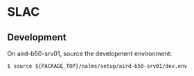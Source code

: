 # SLAC 

## Development

On aird-b50-srv01, source the development environment:

```
$ source ${PACKAGE_TOP}/nalms/setup/aird-b50-srv01/dev.env
```